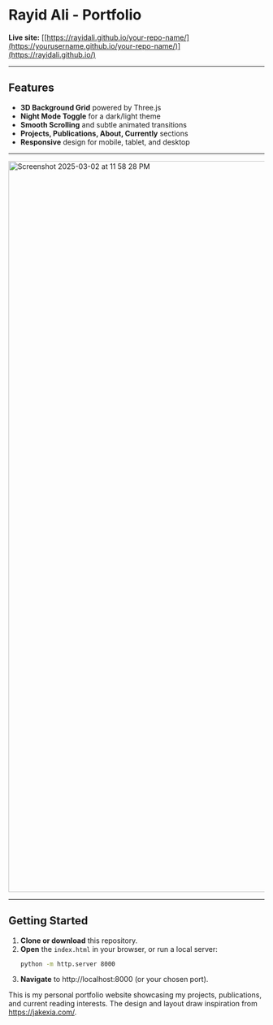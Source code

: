 # Rayid Ali - Portfolio

**Live site:** [[https://rayidali.github.io/your-repo-name/](https://yourusername.github.io/your-repo-name/)](https://rayidali.github.io/)

---

## Features

- **3D Background Grid** powered by Three.js
- **Night Mode Toggle** for a dark/light theme
- **Smooth Scrolling** and subtle animated transitions
- **Projects, Publications, About, Currently** sections
- **Responsive** design for mobile, tablet, and desktop

---

<img width="1440" alt="Screenshot 2025-03-02 at 11 58 28 PM" src="https://github.com/user-attachments/assets/c0a951b2-fefb-4f27-8207-0753ccac6833" />



---

## Getting Started

1. **Clone or download** this repository.  
2. **Open** the `index.html` in your browser, or run a local server:  
   ```bash
   python -m http.server 8000
3. **Navigate** to http://localhost:8000 (or your chosen port).

This is my personal portfolio website showcasing my projects, publications, and current reading interests. The design and layout draw inspiration from https://jakexia.com/.
